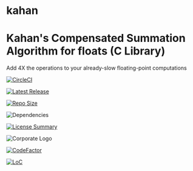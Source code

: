 # kahan
Kahan's Compensated Summation Algorithm for floats (C Library)
==========
Add 4X the operations to your already-slow floating-point computations

[![CircleCI](https://img.shields.io/circleci/build/github/InnovAnon-Inc/kahan?color=%23FF1100&logo=InnovAnon%2C%20Inc.&logoColor=%23FF1133&style=plastic)](https://circleci.com/gh/InnovAnon-Inc/kahan)

[![Latest Release](https://img.shields.io/github/commits-since/InnovAnon-Inc/kahan/latest?color=%23FF1100&include_prereleases&logo=InnovAnon%2C%20Inc.&logoColor=%23FF1133&style=plastic)](https://github.com/InnovAnon-Inc/kahan/releases/latest)

[![Repo Size](https://img.shields.io/github/repo-size/InnovAnon-Inc/kahan?color=%23FF1100&logo=InnovAnon%2C%20Inc.&logoColor=%23FF1133&style=plastic)](https://github.com/InnovAnon-Inc/kahan)

![Dependencies](https://img.shields.io/librariesio/github/InnovAnon-Inc/kahan?color=%23FF1100&style=plastic)

[![License Summary](https://img.shields.io/github/license/InnovAnon-Inc/kahan?color=%23FF1100&label=Free%20Code%20for%20a%20Free%20World%21&logo=InnovAnon%2C%20Inc.&logoColor=%23FF1133&style=plastic)](https://tldrlegal.com/license/unlicense#summary)

![Corporate Logo](https://i.imgur.com/UD8y4Is.gif)

[![CodeFactor](https://www.codefactor.io/repository/github/InnovAnon-Inc/kahan/badge)](https://www.codefactor.io/repository/github/InnovAnon-Inc/kahan)

[![LoC](https://tokei.rs/b1/github/InnovAnon-Inc/kahan?category=code)](https://github.com/InnovAnon-Inc/kahan)


